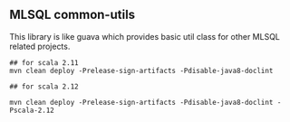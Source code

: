 ## MLSQL common-utils

This library is like guava which provides basic util class for other MLSQL related projects.

```
## for scala 2.11
mvn clean deploy -Prelease-sign-artifacts -Pdisable-java8-doclint

## for scala 2.12

mvn clean deploy -Prelease-sign-artifacts -Pdisable-java8-doclint -Pscala-2.12
```

